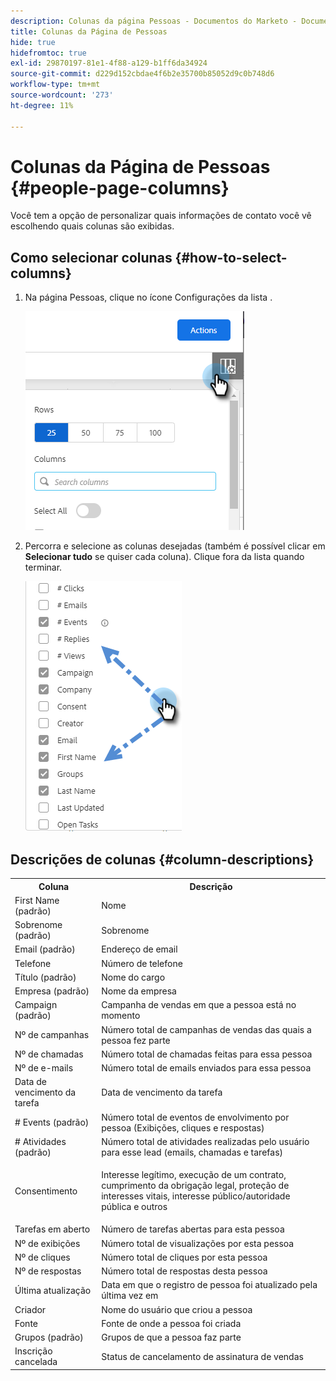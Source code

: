 ```yaml
---
description: Colunas da página Pessoas - Documentos do Marketo - Documentação do produto
title: Colunas da Página de Pessoas
hide: true
hidefromtoc: true
exl-id: 29870197-81e1-4f88-a129-b1ff6da34924
source-git-commit: d229d152cbdae4f6b2e35700b85052d9c0b748d6
workflow-type: tm+mt
source-wordcount: '273'
ht-degree: 11%

---
```


# Colunas da Página de Pessoas {#people-page-columns}

Você tem a opção de personalizar quais informações de contato você vê escolhendo quais colunas são exibidas.

## Como selecionar colunas {#how-to-select-columns}

1. Na página Pessoas, clique no ícone Configurações da lista .

   ![](assets/people-page-columns-1.png)

1. Percorra e selecione as colunas desejadas (também é possível clicar em **Selecionar tudo** se quiser cada coluna). Clique fora da lista quando terminar.

   ![](assets/people-page-columns-2.png)

## Descrições de colunas {#column-descriptions}

<table> 
 <colgroup> 
  <col> 
  <col> 
 </colgroup> 
 <tbody> 
  <tr> 
   <th>Coluna</th> 
   <th>Descrição</th> 
  </tr> 
  <tr> 
   <td>First Name (padrão)</td> 
   <td>Nome</td> 
  </tr> 
  <tr> 
   <td>Sobrenome (padrão)</td> 
   <td>Sobrenome</td> 
  </tr> 
  <tr> 
   <td colspan="1">Email (padrão)</td> 
   <td colspan="1">Endereço de email</td> 
  </tr> 
  <tr> 
   <td colspan="1">Telefone</td> 
   <td colspan="1">Número de telefone</td> 
  </tr> 
  <tr> 
   <td colspan="1">Título (padrão)</td> 
   <td colspan="1">Nome do cargo</td> 
  </tr> 
  <tr> 
   <td>Empresa (padrão)</td> 
   <td>Nome da empresa</td> 
  </tr> 
  <tr> 
   <td>Campaign (padrão)</td> 
   <td>Campanha de vendas em que a pessoa está no momento</td> 
  </tr> 
  <tr> 
   <td>Nº de campanhas</td> 
   <td>Número total de campanhas de vendas das quais a pessoa fez parte</td> 
  </tr> 
  <tr> 
   <td>Nº de chamadas</td> 
   <td>Número total de chamadas feitas para essa pessoa</td> 
  </tr> 
  <tr> 
   <td>Nº de e-mails</td> 
   <td>Número total de emails enviados para essa pessoa</td> 
  </tr> 
  <tr> 
   <td>Data de vencimento da tarefa</td> 
   <td>Data de vencimento da tarefa</td> 
  </tr> 
  <tr> 
   <td># Events (padrão)</td> 
   <td>Número total de eventos de envolvimento por pessoa (Exibições, cliques e respostas)</td> 
  </tr> 
  <tr> 
   <td># Atividades (padrão)</td> 
   <td>Número total de atividades realizadas pelo usuário para esse lead (emails, chamadas e tarefas)</td> 
  </tr> 
  <tr> 
   <td>Consentimento</td> 
   <td><p>Interesse legítimo, execução de um contrato, cumprimento da obrigação legal, proteção de interesses vitais, interesse público/autoridade pública e outros</p></td> 
  </tr> 
  <tr> 
   <td>Tarefas em aberto</td> 
   <td>Número de tarefas abertas para esta pessoa</td> 
  </tr> 
  <tr> 
   <td>Nº de exibições</td> 
   <td>Número total de visualizações por esta pessoa</td> 
  </tr> 
  <tr> 
   <td>Nº de cliques</td> 
   <td>Número total de cliques por esta pessoa</td> 
  </tr> 
  <tr> 
   <td>Nº de respostas</td> 
   <td>Número total de respostas desta pessoa</td> 
  </tr> 
  <tr> 
   <td>Última atualização</td> 
   <td>Data em que o registro de pessoa foi atualizado pela última vez em</td> 
  </tr> 
  <tr> 
   <td>Criador</td> 
   <td>Nome do usuário que criou a pessoa</td> 
  </tr> 
  <tr> 
   <td>Fonte</td> 
   <td>Fonte de onde a pessoa foi criada</td> 
  </tr> 
  <tr> 
   <td>Grupos (padrão)</td> 
   <td>Grupos de que a pessoa faz parte</td> 
  </tr> 
  <tr> 
   <td colspan="1">Inscrição cancelada</td> 
   <td colspan="1">Status de cancelamento de assinatura de vendas</td> 
  </tr> 
 </tbody> 
</table>
